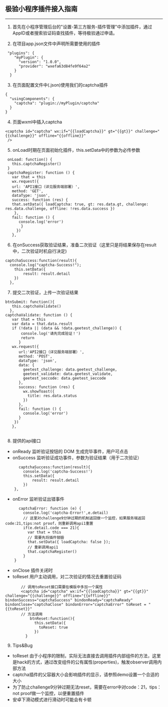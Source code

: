 ## 极验小程序插件接入指南

---
1. 首先在小程序管理后台的"设置-第三方服务-插件管理"中添加插件，通过AppID或者搜索验证码查找插件，等待极验通过申请。

2. 在项目app.json文件中声明所需要使用的插件  
```
 "plugins": {
    "myPlugin": {
      "version": "1.0.0",
      "provider": "wxefa63d84fe9f64a2"
    }
  }
```

3. 在页面配置文件中(.json)使用我们的captcha插件
```
{
  "usingComponents": {
    "captcha": "plugin://myPlugin/captcha"
  }
}
```

4. 页面wxml中插入captcha
```
<captcha id="captcha" wx:if="{{loadCaptcha}}" gt="{{gt}}" challenge="{{challenge}}" offline="{{offline}}"
 />
 ``` 
5. onLoad时期在页面初始化插件，this.setData中的参数为必传参数
 ```
  onLoad: function() {
    this.captchaRegister()
  }
  captchaRegister: function () {
    var that = this
    wx.request({
    url: 'API1接口（详见服务端部署）',
    method: 'GET',
    dataType: 'json',
    success: function (res) {
    that.setData({ loadCaptcha: true, gt: res.data.gt, challenge: res.data.challenge, offline: !res.data.success })
     },
    fail: function () {
       console.log('error')
        }
      })
    },
 ```

6. 在onSuccess获取验证结果，准备二次验证（这里只是将结果保存在result中，二次验证时机自行决定)
```
captchaSuccess:function(result){
  console.log("captcha-Success!");
    this.setData({
        result: result.detail
    })
  },
```

7. 提交二次验证，上传一次验证结果
```
btnSubmit: function(){
   this.captchaValidate()
  },
captchaValidate: function () {
   var that = this
   var data = that.data.result
   if (!data || (data && !data.geetest_challenge)) {
       console.log('请先完成验证！')
       return
      }
   wx.request({
      url:'API2接口（详见服务端部署）',
      method: 'POST',
      dataType: 'json',
      data: {
        geetest_challenge: data.geetest_challenge,
        geetest_validate: data.geetest_validate,
        geetest_seccode: data.geetest_seccode
      },
      success: function (res) {
        wx.showToast({
          title: res.data.status
        })
      },
      fail: function () {
        console.log('error')
      }
    })
   },  
  
```

8. 提供的api接口  
  * onReady 监听验证按钮的 DOM 生成完毕事件，用户可点击
  * onSuccess 监听验证成功事件，参数为验证结果（用于二次验证）
```
      captchaSuccess:function(result){
        console.log('captcha-Success!')
        this.setData({
            result: result.detail
        })
    },
```
  * onError 监听验证出错事件
```
      captchaError: function (e) {
        console.log('captcha-Error!',e.detail)
        // 这里对challenge9分钟过期的机制返回做一个监控，如果服务端返回code:21,tips:not proof，则重新调用api1重置
        if(e.detail.code === 21){
          var that = this
          // 需要先将插件销毁
          that.setData({ loadCaptcha: false });
          // 重新调用api1
          that.captchaRegister()
        }
    }
```
  * onClose 插件关闭时
  * toReset 用户主动调用，对二次验证的情况去重置验证码
```
       // 调用toReset接口需要在模版中多加一个属性
       <captcha id="captcha" wx:if="{{loadCaptcha}}" gt="{{gt}}" challenge="{{challenge}}" offline="{{offline}}" bindonSuccess="captchaSuccess" bindonReady="captchaReady" bindonClose="captchaClose" bindonError="captchaError" toReset = "{{toReset}}" 
       // 方法调用
           btnReset:function(){
             this.setData({
               toReset: true
             })
         }
```
  
9. Tips&Bug
  * toReset 由于小程序的限制，实际无法直接去调用插件内部组件的方法，这里是hack的方式，通过改变组件的公有属性(properties)，触发observer调用内部方法
  * captcha插件的父容器大小会影响插件的显示，请参照demo设置一个合适的大小
  * 为了防止challenge9分钟过期无法reset，需要在error中对code：21，tips：not proof做一个监控，以便重置插件
  * 安卓下滑动模式进行滑动时可能会有卡顿
